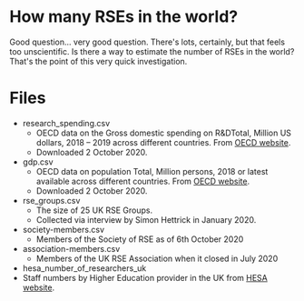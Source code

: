 # How many RSEs in the world?
Good question... very good question. There's lots, certainly, but that feels too unscientific. Is there a way to estimate the number of RSEs in the world? That's the point of this very quick investigation.

# Files
* research_spending.csv
  * OECD data on the Gross domestic spending on R&DTotal, Million US dollars, 2018 – 2019 across different countries. From [OECD website](https://data.oecd.org/rd/gross-domestic-spending-on-r-d.htm#indicator-chart).
  * Downloaded 2 October 2020.
* gdp.csv
  * OECD data on population Total, Million persons, 2018 or latest available across different countries. From [OECD website](https://data.oecd.org/gdp/gross-domestic-product-gdp.htm).
  * Downloaded 2 October 2020.
* rse_groups.csv
  * The size of 25 UK RSE Groups.
  * Collected via interview by Simon Hettrick in January 2020.
* society-members.csv
  * Members of the Society of RSE as of 6th October 2020
* association-members.csv
  * Members of the UK RSE Association when it closed in July 2020
*  hesa_number_of_researchers_uk
  * Staff numbers by Higher Education provider in the UK from [HESA website](https://www.hesa.ac.uk/data-and-analysis/staff/working-in-he).